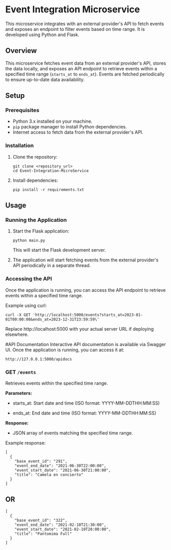 # Event Integration Microservice

This microservice integrates with an external provider's API to fetch events and exposes an endpoint to filter events based on time range. It is developed using Python and Flask.

## Overview

This microservice fetches event data from an external provider's API, stores the data locally, and exposes an API endpoint to retrieve events within a specified time range (`starts_at` to `ends_at`). Events are fetched periodically to ensure up-to-date data availability.

## Setup

### Prerequisites

- Python 3.x installed on your machine.
- `pip` package manager to install Python dependencies.
- Internet access to fetch data from the external provider's API.

### Installation

1. Clone the repository:

   ```
   git clone <repository_url>
   cd Event-Integration-MicroService

2.  Install dependencies:

    ````
    pip install -r requirements.txt
    ````
    
## Usage

### Running the Application

1.  Start the Flask application:

    ````
    python main.py
    ````
    This will start the Flask development server.

2.  The application will start fetching events from the external provider\'s API periodically in a separate thread.

### Accessing the API

Once the application is running, you can access the API endpoint to
retrieve events within a specified time range.

Example using curl:

```
curl -X GET 'http://localhost:5000/events?starts_at=2023-01-01T00:00:00&ends_at=2023-12-31T23:59:59\'
```
Replace http://localhost:5000 with your actual server URL if deploying
elsewhere.

#API Documentation
Interactive API documentation is available via Swagger UI. Once the application is running, you can access it at:

```
http://127.0.0.1:5000/apidocs
```

### GET  `/events`

Retrieves events within the specified time range.

**Parameters:**

-   starts_at: Start date and time (ISO format: YYYY-MM-DDTHH:MM:SS)

-   ends_at: End date and time (ISO format: YYYY-MM-DDTHH:MM:SS)

**Response:**

-   JSON array of events matching the specified time range.

Example response:


```
[
  {
    "base_event_id": "291",
    "event_end_date": "2021-06-30T22:00:00",
    "event_start_date": "2021-06-30T21:00:00",
    "title": "Camela en concierto"
  }
]
```
## OR
```
[
  {
    "base_event_id": "322",
    "event_end_date": "2021-02-10T21:30:00",
    "event_start_date": "2021-02-10T20:00:00",
    "title": "Pantomima Full"
  }
]
```

